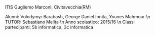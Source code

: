 ITIS Gugliemo Marconi, Civitavecchia(RM)

Alunni: 
Volodymyr Barabash, George Daniel Ionita, Younes Mahmour \n
 TUTOR: Sebastiano Melita \n
 Anno scolastico: 2015/16 \n
 Classi partecipanti: 5b informatica, 3c informatica 